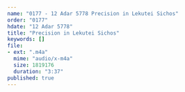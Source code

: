 ```yaml
---
name: "0177 - 12 Adar 5778 Precision in Lekutei Sichos"
order: "0177"
hdate: "12 Adar 5778"
title: "Precision in Lekutei Sichos"
keywords: []
file:
- ext: ".m4a"
  mime: "audio/x-m4a"
  size: 1819176
  duration: "3:37"
published: true
---
```


